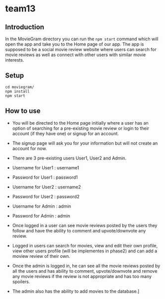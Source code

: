 # team13

## Introduction
In the MovieGram directory you can run the `npm start` command which will open the app and take you to the Home page of our app. 
The app is supposed to be a social movie review website where users can search for movie reviews as well as connect with other users with similar movie interests. 

## Setup
```
cd moviegram/
npm install
npm start
```
## How to use
* You will be directed to the Home page initially where a user has an option of searching for a pre-existing movie review or login to their account (if they have one) or signup for an account. 
* The signup page will ask you for your information but will not create an account for now.
* There are 3 pre-existing users User1, User2 and Admin.
* Username for User1 : username1
* Password for User1 : password1
* Username for User2 : username2
* Password for User2 : password2
* Username for Admin : admin
* Password for Admin : admin

* Once logged in a user can see movie reviews posted by the users they follow and have the ability to comment and upvote/downvote any review.
* Logged in users can search for movies, view and edit their own profile, view other users profile (will be implementes in phase2) and can add a moview review of their own.

* Once the admin is logged in, he can see all the movie reviews posted by all the users and has ability to comment, upvote/downvote and remove any movie reviews if the review is not appropriate and has too many spoilers.
* The admin also has the ability to add movies to the database.]
